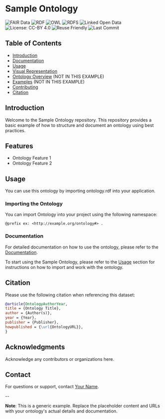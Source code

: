 # Sample Ontology

![FAIR Data](https://img.shields.io/badge/FAIR-compliant-4caf50.svg)
![RDF](https://img.shields.io/badge/RDF-1e90ff.svg?logo=data)
![OWL](https://img.shields.io/badge/OWL-ff9800.svg?logo=semanticweb)
![RDFS](https://img.shields.io/badge/RDFS-673ab7.svg)
![Linked Open Data](https://img.shields.io/badge/Linked%20Open%20Data-enabled-blue)
![License: CC-BY 4.0](https://img.shields.io/badge/License-CC--BY%204.0-lightgrey.svg)
![Reuse Friendly](https://img.shields.io/badge/reusable-template-green.svg)
![Last Commit](https://img.shields.io/github/last-commit/RYFoR/ontology-template.svg)

## Table of Contents
- [Introduction](#introduction)
- [Documentation](docs/README.md)
- [Usage](docs/README.md#usage)
- [Visual Representation](images/)
- [Ontology Overview](docs/ontology_structure.md)  (NOT IN THIS EXAMPLE)
- [Examples](examples/)  (NOT IN THIS EXAMPLE)
- [Contributing](#contributing)
- [Citation](#citation)
 
## Introduction

Welcome to the Sample Ontology repository. This repository provides a basic example of how to structure and document an ontology using best practices.

## Features

- Ontology Feature 1
- Ontology Feature 2

## Usage

You can use this ontology by importing ontology.rdf into your application.

### Importing the Ontology

You can import  Ontology into your project using the following namespace:

```turtle
@prefix ex: <http://example.org/ontology#> .
```

### Documentation

For detailed documentation on how to use the ontology, please refer to the [Documentation](docs/README.md).

To start using the Sample Ontology, please refer to the [Usage](docs/usage.md) section for instructions on how to import and work with the ontology.

## Citation

Please use the following citation when referencing this dataset:

``` BibTex
@article{OntologyAuthorYear,
title = {Ontology Title},
author = {Author(s)},
year = {Year},
publisher = {Publisher},
howpublished = {\url{OntologyURL}},
}
```

## Acknowledgments

Acknowledge any contributors or organizations here.

## Contact

For questions or support, contact [Your Name](mailto:your@your-company.com).

--

**Note**: This is a generic example. Replace the placeholder content and URLs with your ontology's actual details and documentation.